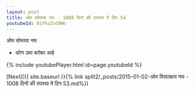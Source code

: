 ```yaml
---
layout: post
title: ओम सोमय्या नमः - 1008 दिनों की तपस्या में दिन 54
youtubeId: 0iYhzZvCRWc
---
```

 
 
 ओम सोमय्या नमः  
 
 -  कोण उमा बरोबर आहे 
 
  
 
  
 
 
 
 
 
 


{% include youtubePlayer.html id=page.youtubeId %}
 
[Next]({{ site.baseurl }}{% link  split2/_posts/2015-01-02-ओम विसलक्षय नमः - 1008 दिनों की तपस्या में दिन 53.md%})
 
